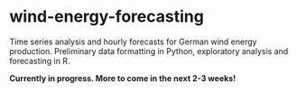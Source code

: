 # wind-energy-forecasting

Time series analysis and hourly forecasts for German wind energy production. Preliminary data formatting in Python, exploratory analysis and forecasting in R.

**Currently in progress. More to come in the next 2-3 weeks!**
